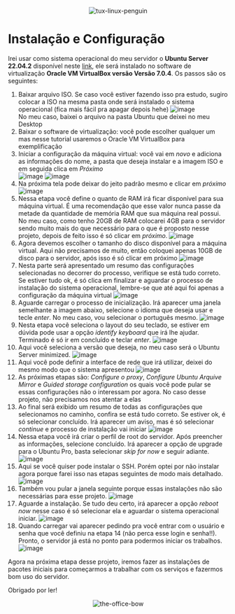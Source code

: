 <div align="center">

![tux-linux-penguin](https://user-images.githubusercontent.com/104470835/226181034-903e9c62-4042-4c2b-8363-bd26aef29949.gif)

</div>


# Instalação e Configuração

Irei usar como sistema operacional do meu servidor o **Ubuntu Server 22.04.2** disponível neste [link](https://ubuntu.com/download/server), ele
será instalado no software de virtualização **Oracle VM VirtualBox versão Versão 7.0.4**. Os passos são os seguintes:

1. Baixar arquivo ISO. Se caso você estiver fazendo isso pra estudo, sugiro colocar a ISO na mesma pasta onde será instalado o sistema operacional (fica mais fácil pra apagar depois hehe)
![image](https://user-images.githubusercontent.com/104470835/226125737-7faff83b-d317-4cfd-8d30-5f8b9749005a.png)<br>
No meu caso, baixei o arquivo na pasta Ubuntu que deixei no meu Desktop<br>
2. Baixar o software de virtualização: você pode escolher qualquer um mas nesse tutorial usaremos o Oracle VM VirtualBox para exemplificação<br>
3. Iniciar a configuração da máquina virtual: você vai em *novo* e adiciona as informações do nome, a pasta que deseja instalar e a imagem ISO e em seguida clica em *Próximo*<br>
![image](https://user-images.githubusercontent.com/104470835/226125983-5cf21a60-f345-4738-a69b-28cec4dc775d.png)
![image](https://user-images.githubusercontent.com/104470835/226125995-77c6bb2c-cda1-48b7-a416-64be50bcde31.png)<br>
4. Na próxima tela pode deixar do jeito padrão mesmo e clicar em *próximo*
![image](https://user-images.githubusercontent.com/104470835/226126064-a81f049d-77d6-4e59-a17d-e569fa6e4a3e.png)
5. Nessa etapa você define o quanto de RAM irá ficar disponível para sua máquina virtual. É uma recomendação que esse valor nunca passe da metade da quantidade de memória RAM que sua máquina real possui. No meu caso, como tenho 20GB de RAM colocarei 4GB para o servidor sendo muito mais do que necessário para o que é proposto nesse projeto, depois de feito isso é só clicar em *próximo*.
![image](https://user-images.githubusercontent.com/104470835/226126464-dac6f946-cb6e-4ed4-b255-cfa14d7cf0c6.png)
6. Agora devemos escolher o tamanho do disco disponível para a máquina virtual. Aqui não precisamos de muito, então coloquei apenas 10GB de disco para o servidor, após isso é só clicar em próximo
![image](https://user-images.githubusercontent.com/104470835/226126609-49842479-5087-4474-8111-4bd06100b1f7.png)
7. Nesta parte será apresentado um resumo das configurações selecionadas no decorrer do processo, verifique se está tudo correto. Se estiver tudo ok, é só clica em finalizar e aguardar o processo de instalação do sistema operacional, lembre-se que até aqui foi apenas a configuração da máquina virtual
![image](https://user-images.githubusercontent.com/104470835/226126774-e775cc17-5503-4539-8b1f-2fe40d90844a.png)
8. Aguarde carregar o processo de inicialização. Irá aparecer uma janela semelhante a imagem abaixo, selecione o idioma que deseja usar e tecle *enter*. No meu caso, vou selecionar o português mesmo.
![image](https://user-images.githubusercontent.com/104470835/226129171-34932cba-7622-4588-9702-c55e7d92a94a.png)
9.  Nesta etapa você seleciona o layout do seu teclado, se estiver em dúvida pode usar a opção *identify keyboard* que irá lhe ajudar. Terminado é só ir em concluído e teclar *enter*.
![image](https://user-images.githubusercontent.com/104470835/226129505-82aed1ee-c603-4935-b2ea-fb79f41ac248.png)
10. Aqui você seleciona a versão que deseja, no meu caso será o Ubuntu Server minimized.
![image](https://user-images.githubusercontent.com/104470835/226129649-8f9630b8-e524-47dd-b84e-e29b5593c860.png)
11. Aqui você pode definir a interface de rede que irá utilizar, deixei do mesmo modo que o sistema apresentou
![image](https://user-images.githubusercontent.com/104470835/226129769-a85c6503-98d0-4443-9396-10f7e6362e96.png)
12. As próximas etapas são: *Configure o proxy*, *Configure Ubuntu Arquive Mirror* e *Guided storage configuration* os quais você pode pular se essas configurações não o interessam por agora. No caso desse projeto, não precisamos nos atentar a elas
13. Ao final será exibido um resumo de todas as configurações que selecionamos no caminho, confira se está tudo correto. Se estiver ok, é só selecionar concluído. Irá aparecer um aviso, mas é só selecionar *continue* e processo de instalação vai iniciar
![image](https://user-images.githubusercontent.com/104470835/226130009-13fb8236-1c5b-4a1e-a756-57ce90a9a93f.png)
14. Nessa etapa você irá criar o perfil de root do servidor. Após preencher as informações, selecione concluído. Irá aparecer a opção de upgrade para o Ubuntu Pro, basta selecionar *skip for now* e seguir adiante.
![image](https://user-images.githubusercontent.com/104470835/226130763-c7a15a0f-e7e4-4fd8-9cc7-a7869db1e131.png)
15. Aqui se você quiser pode instalar o SSH. Porém optei por não instalar agora porque farei isso nas etapas seguintes de modo mais detalhado.<br>
![image](https://user-images.githubusercontent.com/104470835/226131143-5650ae61-3aef-431f-8bf8-f6a0c41ce5a7.png)
16. Também vou pular a janela seguinte porque essas instalações não são necessárias para esse projeto.
![image](https://user-images.githubusercontent.com/104470835/226131245-2e26248b-8afe-4817-b6a1-1eb416597def.png)
17. Aguarde a instalação. Se tudo deu certo, irá aparecer a opção *reboot now* nesse caso é só selecionar ela e aguardar o sistema operacional iniciar.
![image](https://user-images.githubusercontent.com/104470835/226131380-d9a7a6fb-6940-4876-8a88-a5cf47055498.png)
18. Quando carregar vai aparecer pedindo pra você entrar com o usuário e senha que você definiu na etapa 14 (não perca esse login e senha!!). Pronto, o servidor já está no ponto para podermos iniciar os trabalhos.
![image](https://user-images.githubusercontent.com/104470835/226132152-6c9de8e2-5c2c-4c39-937c-aafe7629497a.png)

Agora na próxima etapa desse projeto, iremos fazer as instalações de pacotes iniciais para começarmos a trabalhar com os serviços e fazermos bom uso do servidor.

Obrigado por ler!

<div align="center">

![the-office-bow](https://user-images.githubusercontent.com/104470835/226181226-80292a30-00ba-49b7-af6d-7c16230eb658.gif)

</div>

